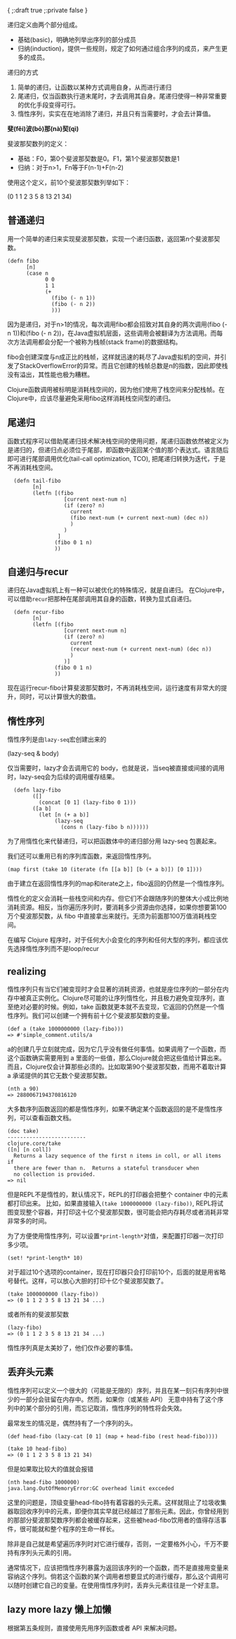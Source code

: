 {
    ;:draft true
    ;:private false
}

递归定义由两个部分组成。
* 基础(basic)，明确地列举出序列的部分成员
* 归纳(induction)，提供一些规则，规定了如何通过组合序列的成员，来产生更多的成员。

递归的方式
1. 简单的递归，让函数以某种方式调用自身，从而进行递归
2. 尾递归，仅当函数执行道末尾时，才去调用其自身。尾递归使得一种非常重要的优化手段变得可行。
3. 惰性序列，实实在在地消除了递归，并且只有当需要时，才会去计算值。


**斐(fěi)波(bō)那(nà)契(qì)**

斐波那契数列的定义：
* 基础：F0，第0个斐波那契数是0。F1，第1个斐波那契数是1
* 归纳：对于n>1，Fn等于F(n-1)+F(n-2)

使用这个定义，前10个斐波那契数列举如下：

(0 1 1 2 3 5 8 13 21 34)

## 普通递归

用一个简单的递归来实现斐波那契数，实现一个递归函数，返回第n个斐波那契数。

```.language-clojure
(defn fibo
      [n]
      (case n
            0 0
            1 1
            (+
              (fibo (- n 1))
              (fibo (- n 2))
              )))
```

因为是递归，对于n>1的情况，每次调用fibo都会招致对其自身的两次调用(fibo (- n 1))和(fibo (- n 2))，在Java虚拟机层面，这些调用会被翻译为方法调用。而每次方法调用都会分配一个被称为栈帧(stack frame)的数据结构。

fibo会创建深度与n成正比的栈帧，这样就迅速的耗尽了Java虚拟机的空间，并引发了StackOverflowError的异常。而且它创建的栈帧总数是n的指数，因此即使栈没有溢出，其性能也极为糟糕。

Clojure函数调用被标明是消耗栈空间的，因为他们使用了栈空间来分配栈帧。在Clojure中，应该尽量避免采用fibo这样消耗栈空间型的递归。

## 尾递归

函数式程序可以借助尾递归技术解决栈空间的使用问题，尾递归函数依然被定义为是递归的，但递归点必须位于尾部，即函数中返回某个值的那个表达式。语言随后即可进行尾部调用优化(tail-call optimization, TCO), 把尾递归转换为迭代，于是不再消耗栈空间。

```.language-clojure
  (defn tail-fibo
        [n]
        (letfn [(fibo
                  [current next-num n]
                  (if (zero? n)
                    current
                    (fibo next-num (+ current next-num) (dec n))
                    )
                  )
                ]
               (fibo 0 1 n)
               ))
```

## 自递归与recur
递归在Java虚拟机上有一种可以被优化的特殊情况，就是自递归。
在Clojure中，可以借助`recur`把那种在尾部调用其自身的函数，转换为显式自递归。

```.language-clojure
  (defn recur-fibo
        [n]
        (letfn [(fibo
                  [current next-num n]
                  (if (zero? n)
                    current
                    (recur next-num (+ current next-num) (dec n))
                    )
                  )]
               (fibo 0 1 n)
               ))
```

现在运行recur-fibo计算斐波那契数时，不再消耗栈空间，运行速度有非常大的提升，同时，可以计算很大的数值。

## 惰性序列

惰性序列是由`lazy-seq`宏创建出来的

(lazy-seq & body)

仅当需要时，lazy才会去调用它的 body，也就是说，当seq被直接或间接的调用时，lazy-seq会为后续的调用缓存结果。

```.language-clojure
  (defn lazy-fibo
        ([]
          (concat [0 1] (lazy-fibo 0 1)))
        ([a b]
          (let [n (+ a b)]
               (lazy-seq
                 (cons n (lazy-fibo b n))))))
```

为了用惰性化来代替递归，可以把函数体中的递归部分用 lazy-seq 包裹起来。

我们还可以重用已有的序列库函数，来返回惰性序列。

```.language-clojure
(map first (take 10 (iterate (fn [[a b]] [b (+ a b)]) [0 1])))
```

由于建立在返回惰性序列的map和iterate之上，fibo返回的仍然是一个惰性序列。

惰性化的定义会消耗一些栈空间和内存。但它们不会跟随序列的整体大小成比例地消耗资源。相反，当你遍历序列时，要消耗多少资源由你选择，如果你想要第100万个斐波那契数，从 fibo 中直接拿出来就行。无须为前面那100万值消耗栈空间。

在编写 Clojure 程序时，对于任何大小会变化的序列和任何大型的序列，都应该优先选择惰性序列而不是loop/recur

## realizing

惰性序列只有当它们被变现时才会显著的消耗资源，也就是座位序列的一部分在内存中被真正实例化。Clojure尽可能的让序列惰性化，并且极力避免变现序列，直至绝对必要的时候。例如，take 函数就更本就不去变现，它返回的仍然是一个惰性序列。我们可以创建一个拥有前十亿个斐波那契数的变量。

```.language-clojure
(def a (take 1000000000 (lazy-fibo)))
=> #'simple_comment.utils/a
```

a的创建几乎立刻就完成，因为它几乎没有做任何事情。如果调用了一个函数，而这个函数确实需要用到 a 里面的一些值，那么Clojure就会把这些值给计算出来。而且，Clojure仅会计算那些必须的。比如取第90个斐波那契数，而用不着取计算 a 承诺提供的其它无数个斐波那契数。

```.language-clojure
(nth a 90)
=> 2880067194370816120
```

大多数序列函数返回的都是惰性序列，如果不确定某个函数返回的是不是惰性序列，可以查看函数文档。

```.language-clojure
(doc take)
-------------------------
clojure.core/take
([n] [n coll])
  Returns a lazy sequence of the first n items in coll, or all items if
  there are fewer than n.  Returns a stateful transducer when
  no collection is provided.
=> nil
```

但是REPL不是惰性的，默认情况下，REPL的打印器会把整个 container 中的元素都打印出来。
比如，如果直接输入`(take 1000000000 (lazy-fibo))`, REPL将试图变现整个容器，并打印这十亿个斐波那契数，很可能会把内存耗尽或者消耗非常非常多的时间。

为了方便使用惰性序列，可以设置`*print-length*`对值，来配置打印器一次打印多少项。

```.language-clojure
(set! *print-length* 10)
```
对于超过10个选项的container，现在打印器只会打印前10个，后面的就是用省略号替代。这样，可以放心大胆的打印十亿个斐波那契数了。

```.language-clojure
(take 1000000000 (lazy-fibo))
=> (0 1 1 2 3 5 8 13 21 34 ...)
```

或者所有的斐波那契数

```.language-clojure
(lazy-fibo)
=> (0 1 1 2 3 5 8 13 21 34 ...)
```

惰性序列真是太美妙了，他们仅作必要的事情。

## 丢弃头元素

惰性序列可以定义一个很大的（可能是无限的）序列，并且在某一刻只有序列中很少的一部分会驻留在内存中。然而，如果你（或某些 API） 无意中持有了这个序列中的某个部分的引用，而忘记取消，惰性序列的特性将会失效。

最常发生的情况是，偶然持有了一个序列的头。

```.language-clojure
(def head-fibo (lazy-cat [0 1] (map + head-fibo (rest head-fibo))))

(take 10 head-fibo)
=> (0 1 1 2 3 5 8 13 21 34)
```

但是如果取比较大的值就会报错

```.language-clojure
(nth head-fibo 1000000)
java.lang.OutOfMemoryError:GC overhead limit excceded
```
这里的问题是，顶级变量head-fibo持有着容器的头元素。这样就阻止了垃圾收集器取回收序列中的元素，即便你其实早就已经越过了那些元素。因此，你曾经用到的那部分斐波那契数序列都会被缓存起来，这些被head-fibo饮用者的值得存活事件，很可能就和整个程序的生命一样长。

除非是自己就是希望遍历序列时对它进行缓存，否则，一定要格外小心，千万不要持有序列头元素的引用。

通常情况下，应该把惰性序列暴露为返回该序列的一个函数，而不是直接用变量来容纳这个序列。倘若这个函数的某个调用者想要显式的进行缓存，那么这个调用可以随时创建它自己的变量。在使用惰性序列时，丢弃头元素往往是一个好主意。

## lazy more lazy 懒上加懒

根据第五条规则，直接使用先用序列函数或者 API 来解决问题。


